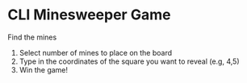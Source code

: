 # CLI Minesweeper Game

Find the mines

1. Select number of mines to place on the board
2. Type in the coordinates of the square you want to reveal (e.g, 4,5)
3. Win the game!
